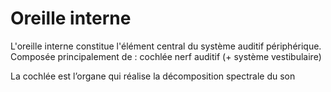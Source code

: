 # Oreille interne

L'oreille interne constitue l'élément central du système auditif périphérique. Composée principalement de : 
cochlée 
nerf auditif
(+ système vestibulaire)

La cochlée est l’organe qui réalise la décomposition spectrale du son


